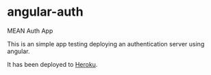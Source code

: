 # angular-auth
MEAN Auth App

This is an simple app testing deploying an authentication server using angular.

It has been deployed to [Heroku](https://mysterious-falls-14943.herokuapp.com/).
